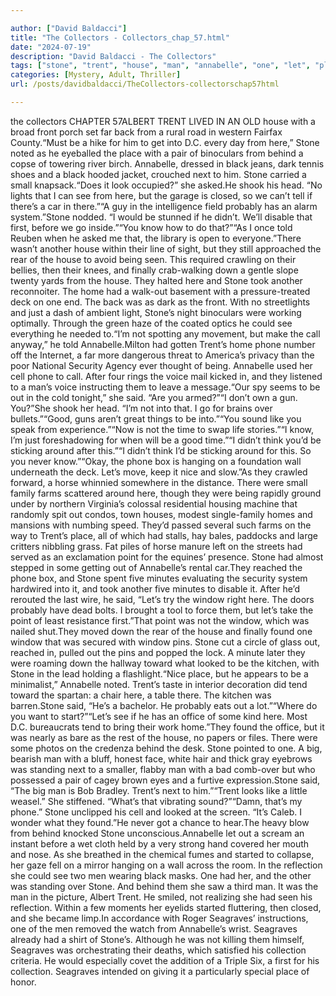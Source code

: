 ```yaml
---

author: ["David Baldacci"]
title: "The Collectors - Collectors_chap_57.html"
date: "2024-07-19"
description: "David Baldacci - The Collectors"
tags: ["stone", "trent", "house", "man", "annabelle", "one", "let", "place", "behind", "see", "phone", "said", "window", "seagraves", "black", "next", "probably", "another", "home", "around", "point", "minute", "front", "far", "back"]
categories: [Mystery, Adult, Thriller]
url: /posts/davidbaldacci/TheCollectors-collectorschap57html

---
```


the collectors
CHAPTER 57ALBERT TRENT LIVED IN AN OLD house with a broad front porch set far back from a rural road in western Fairfax County.“Must be a hike for him to get into D.C. every day from here,” Stone noted as he eyeballed the place with a pair of binoculars from behind a copse of towering river birch. Annabelle, dressed in black jeans, dark tennis shoes and a black hooded jacket, crouched next to him. Stone carried a small knapsack.“Does it look occupied?” she asked.He shook his head. “No lights that I can see from here, but the garage is closed, so we can’t tell if there’s a car in there.”“A guy in the intelligence field probably has an alarm system.”Stone nodded. “I would be stunned if he didn’t. We’ll disable that first, before we go inside.”“You know how to do that?”“As I once told Reuben when he asked me that, the library is open to everyone.”There wasn’t another house within their line of sight, but they still approached the rear of the house to avoid being seen. This required crawling on their bellies, then their knees, and finally crab-walking down a gentle slope twenty yards from the house. They halted here and Stone took another reconnoiter. The home had a walk-out basement with a pressure-treated deck on one end. The back was as dark as the front. With no streetlights and just a dash of ambient light, Stone’s night binoculars were working optimally. Through the green haze of the coated optics he could see everything he needed to.“I’m not spotting any movement, but make the call anyway,” he told Annabelle.Milton had gotten Trent’s home phone number off the Internet, a far more dangerous threat to America’s privacy than the poor National Security Agency ever thought of being. Annabelle used her cell phone to call. After four rings the voice mail kicked in, and they listened to a man’s voice instructing them to leave a message.“Our spy seems to be out in the cold tonight,” she said. “Are you armed?”“I don’t own a gun. You?”She shook her head. “I’m not into that. I go for brains over bullets.”“Good, guns aren’t great things to be into.”“You sound like you speak from experience.”“Now is not the time to swap life stories.”“I know, I’m just foreshadowing for when will be a good time.”“I didn’t think you’d be sticking around after this.”“I didn’t think I’d be sticking around for this. So you never know.”“Okay, the phone box is hanging on a foundation wall underneath the deck. Let’s move, keep it nice and slow.”As they crawled forward, a horse whinnied somewhere in the distance. There were small family farms scattered around here, though they were being rapidly ground under by northern Virginia’s colossal residential housing machine that randomly spit out condos, town houses, modest single-family homes and mansions with numbing speed. They’d passed several such farms on the way to Trent’s place, all of which had stalls, hay bales, paddocks and large critters nibbling grass. Fat piles of horse manure left on the streets had served as an exclamation point for the equines’ presence. Stone had almost stepped in some getting out of Annabelle’s rental car.They reached the phone box, and Stone spent five minutes evaluating the security system hardwired into it, and took another five minutes to disable it. After he’d rerouted the last wire, he said, “Let’s try the window right here. The doors probably have dead bolts. I brought a tool to force them, but let’s take the point of least resistance first.”That point was not the window, which was nailed shut.They moved down the rear of the house and finally found one window that was secured with window pins. Stone cut a circle of glass out, reached in, pulled out the pins and popped the lock. A minute later they were roaming down the hallway toward what looked to be the kitchen, with Stone in the lead holding a flashlight.“Nice place, but he appears to be a minimalist,” Annabelle noted. Trent’s taste in interior decoration did tend toward the spartan: a chair here, a table there. The kitchen was barren.Stone said, “He’s a bachelor. He probably eats out a lot.”“Where do you want to start?”“Let’s see if he has an office of some kind here. Most D.C. bureaucrats tend to bring their work home.”They found the office, but it was nearly as bare as the rest of the house, no papers or files. There were some photos on the credenza behind the desk. Stone pointed to one. A big, bearish man with a bluff, honest face, white hair and thick gray eyebrows was standing next to a smaller, flabby man with a bad comb-over but who possessed a pair of cagey brown eyes and a furtive expression.Stone said, “The big man is Bob Bradley. Trent’s next to him.”“Trent looks like a little weasel.” She stiffened. “What’s that vibrating sound?”“Damn, that’s my phone.” Stone unclipped his cell and looked at the screen. “It’s Caleb. I wonder what they found.”He never got a chance to hear.The heavy blow from behind knocked Stone unconscious.Annabelle let out a scream an instant before a wet cloth held by a very strong hand covered her mouth and nose. As she breathed in the chemical fumes and started to collapse, her gaze fell on a mirror hanging on a wall across the room. In the reflection she could see two men wearing black masks. One had her, and the other was standing over Stone. And behind them she saw a third man. It was the man in the picture, Albert Trent. He smiled, not realizing she had seen his reflection. Within a few moments her eyelids started fluttering, then closed, and she became limp.In accordance with Roger Seagraves’ instructions, one of the men removed the watch from Annabelle’s wrist. Seagraves already had a shirt of Stone’s. Although he was not killing them himself, Seagraves was orchestrating their deaths, which satisfied his collection criteria. He would especially covet the addition of a Triple Six, a first for his collection. Seagraves intended on giving it a particularly special place of honor.